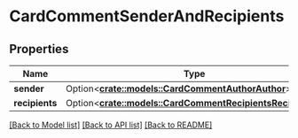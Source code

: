 # CardCommentSenderAndRecipients

## Properties

Name | Type | Description | Notes
------------ | ------------- | ------------- | -------------
**sender** | Option<[**crate::models::CardCommentAuthorAuthor**](CardCommentAuthor_author.md)> |  | [optional]
**recipients** | Option<[**crate::models::CardCommentRecipientsRecipients**](CardCommentRecipients_recipients.md)> |  | [optional]

[[Back to Model list]](../README.md#documentation-for-models) [[Back to API list]](../README.md#documentation-for-api-endpoints) [[Back to README]](../README.md)



